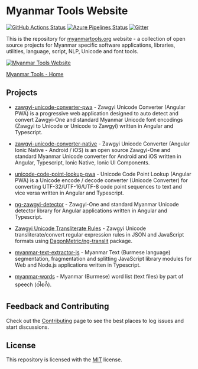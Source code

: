# Myanmar Tools Website

[![GitHub Actions Status](https://github.com/myanmartools/Myanmar-Tools/workflows/Main%20Workflow/badge.svg)](https://github.com/myanmartools/Myanmar-Tools/actions)
[![Azure Pipelines Status](https://dev.azure.com/myanmartools/Myanmar-Tools/_apis/build/status/myanmartools.Myanmar-Tools?branchName=master)](https://dev.azure.com/myanmartools/Myanmar-Tools/_build/latest?definitionId=9&branchName=master)
[![Gitter](https://badges.gitter.im/myanmartools/community.svg)](https://gitter.im/myanmartools/community?utm_source=badge&utm_medium=badge&utm_campaign=pr-badge)

This is the repository for [myanmartools.org](https://myanmartools.org) website - a collection of open source projects for Myanmar specific software applications, libraries, utilities, language, script, NLP, Unicode and font tools.

[![Myanmar Tools Website](https://myanmartools.org/assets/images/appicons/v1/android/android-launchericon-192x192.png)](https://myanmartools.org)

[Myanmar Tools - Home](https://myanmartools.org)

## Projects

* [zawgyi-unicode-converter-pwa](https://github.com/myanmartools/zawgyi-unicode-converter-pwa) - Zawgyi Unicode Converter (Angular PWA) is a progressive web application designed to auto detect and convert Zawgyi-One and standard Myanmar Unicode font encodings (Zawgyi to Unicode or Unicode to Zawgyi) written in Angular and Typescript.

* [zawgyi-unicode-converter-native](https://github.com/myanmartools/zawgyi-unicode-converter-native) - Zawgyi Unicode Converter (Angular Ionic Native - Android / iOS) is an open source Zawgyi-One and standard Myanmar Unicode converter for Android and iOS written in Angular, Typescript, Ionic Native, Ionic UI Components.

* [unicode-code-point-lookup-pwa](https://github.com/myanmartools/unicode-code-point-lookup-pwa) - Unicode Code Point Lookup (Angular PWA) is a Unicode encode / decode converter (Unicode Converter) for converting UTF-32/UTF-16/UTF-8 code point sequences to text and vice versa written in Angular and Typescript.

* [ng-zawgyi-detector](https://github.com/myanmartools/ng-zawgyi-detector) - Zawgyi-One and standard Myanmar Unicode detector library for Angular applications written in Angular and Typescript.

* [Zawgyi Unicode Transliterate Rules](https://github.com/myanmartools/zawgyi-unicode-translit-rules) - Zawgyi Unicode transliterate/convert regular expression rules in JSON and JavaScript formats using [DagonMetric/ng-translit](https://github.com/DagonMetric/ng-translit) package.

* [myanmar-text-extractor-js](https://github.com/myanmartools/myanmar-text-extractor-js) - Myanmar Text (Burmese language) segmentation, fragmentation and splitting JavaScript library modules for Web and Node.js applications written in Typescript.

* [myanmar-words](https://github.com/myanmartools/myanmar-words) - Myanmar (Burmese) word list (text files) by part of speech (ဝါစင်္ဂ).

## Feedback and Contributing

Check out the [Contributing](https://github.com/myanmartools/Myanmar-Tools/blob/master/CONTRIBUTING.md) page to see the best places to log issues and start discussions.

## License

This repository is licensed with the [MIT](https://github.com/myanmartools/Myanmar-Tools/blob/master/LICENSE) license.
